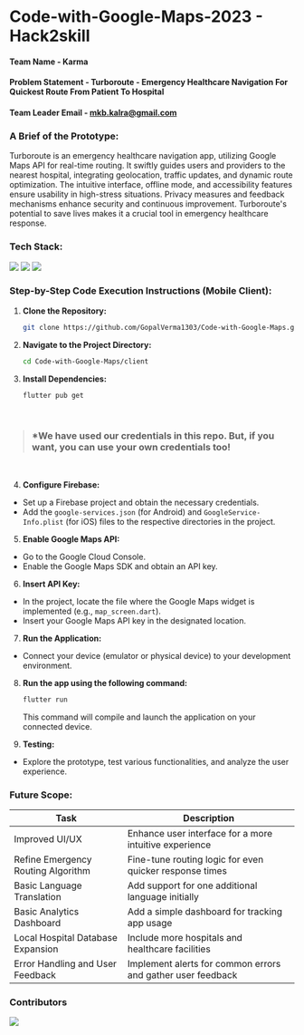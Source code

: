 # Code-with-Google-Maps-2023 - Hack2skill

#### Team Name - Karma
#### Problem Statement - Turboroute - Emergency Healthcare Navigation For Quickest Route From Patient To Hospital
#### Team Leader Email - mkb.kalra@gmail.com

### A Brief of the Prototype:
Turboroute is an emergency healthcare navigation app, utilizing Google Maps API for real-time routing. It swiftly guides users and providers to the nearest hospital, integrating geolocation, traffic updates, and dynamic route optimization. The intuitive interface, offline mode, and accessibility features ensure usability in high-stress situations. Privacy measures and feedback mechanisms enhance security and continuous improvement. Turboroute's potential to save lives makes it a crucial tool in emergency healthcare response.
  
### Tech Stack: 
   <img src="https://img.shields.io/badge/Flutter-02569B?style=for-the-badge&logo=flutter&logoColor=white" />
   <img src="https://img.shields.io/badge/Firebase-039BE5?style=for-the-badge&logo=Firebase&logoColor=white" />
   <img src="https://img.shields.io/badge/GoogleCloud-%234285F4.svg?style=for-the-badge&logo=google-cloud&logoColor=white" />
   
### Step-by-Step Code Execution Instructions (Mobile Client):

1. **Clone the Repository:**

   ```bash
   git clone https://github.com/GopalVerma1303/Code-with-Google-Maps.git
   ```
2. **Navigate to the Project Directory:**

   ```bash
   cd Code-with-Google-Maps/client
   ```

3. **Install Dependencies:**

    ```bash
    flutter pub get
    ```

<br>

> ### *We have used our credentials in this repo. But, if you want, you can use your own credentials too!

<br>

4. **Configure Firebase:**

  - Set up a Firebase project and obtain the necessary credentials.
  - Add the `google-services.json` (for Android) and `GoogleService-Info.plist` (for iOS) files to the respective directories in the project.

5. **Enable Google Maps API:**

  - Go to the Google Cloud Console.
  - Enable the Google Maps SDK and obtain an API key.

6. **Insert API Key:**

  - In the project, locate the file where the Google Maps widget is implemented (e.g., `map_screen.dart`).
  - Insert your Google Maps API key in the designated location.

7. **Run the Application:**

  - Connect your device (emulator or physical device) to your development environment.

8. **Run the app using the following command:**

    ```bash
    flutter run
    ```

    This command will compile and launch the application on your connected device.

9. **Testing:**

  - Explore the prototype, test various functionalities, and analyze the user experience.


  
### Future Scope:

| Task                                | Description                                            |
|-------------------------------------|--------------------------------------------------------|
| Improved UI/UX                      | Enhance user interface for a more intuitive experience  |
| Refine Emergency Routing Algorithm   | Fine-tune routing logic for even quicker response times |
| Basic Language Translation           | Add support for one additional language initially       |
| Basic Analytics Dashboard            | Add a simple dashboard for tracking app usage           |
| Local Hospital Database Expansion    | Include more hospitals and healthcare facilities        |
| Error Handling and User Feedback     | Implement alerts for common errors and gather user feedback |

### Contributors

<a href="https://github.com/CodeDeployingSquad/docs/graphs/contributors">
  <img src="https://contrib.rocks/image?repo=CodeDeployingSquad/docs" />
</a>

